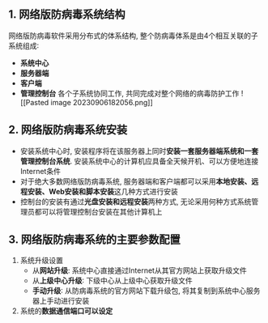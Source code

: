 
## 1. 网络版防病毒系统结构

网络版防病毒软件采用分布式的体系结构, 整个防病毒体系是由4个相互关联的子系统组成∶
+ **系统中心**
+ **服务器端**
+ **客户端**
+ **管理控制台**
各个子系统协同工作, 共同完成对整个网络的病毒防护工作
![[Pasted image 20230906182056.png]]

## 2. 网络版防病毒系统安装

+ 安装系统中心时, 安装程序将在该服务器上同时**安装一套服务器端系统和一套管理控制台系统**. 安装系统中心的计算机应具备全天候开机、可以方便地连接Internet条件
+ 对于绝大多数网络版防病毒系统, 服务器端和客户端都可以采用**本地安装、远程安装、Web安装和脚本安装**这几种方式进行安装
+ 控制台的安装有通过**光盘安装和远程安装**两种方式, 无论采用何种方式系统管理员都可以将管理控制台安装在其他计算机上

## 3. 网络版防病毒系统的主要参数配置

1. 系统升级设置
	+ 从**网站升级**: 系统中心直接通过Internet从其官方网站上获取升级文件
	+ 从**上级中心升级**∶ 下级中心从上级中心获取升级文件
	+ **手动升级**∶ 从防病毒系统的官方网站下载升级包, 将其复制到系统中心服务器上手动进行安装
2. 系统的**数据通信端口可以设定**
